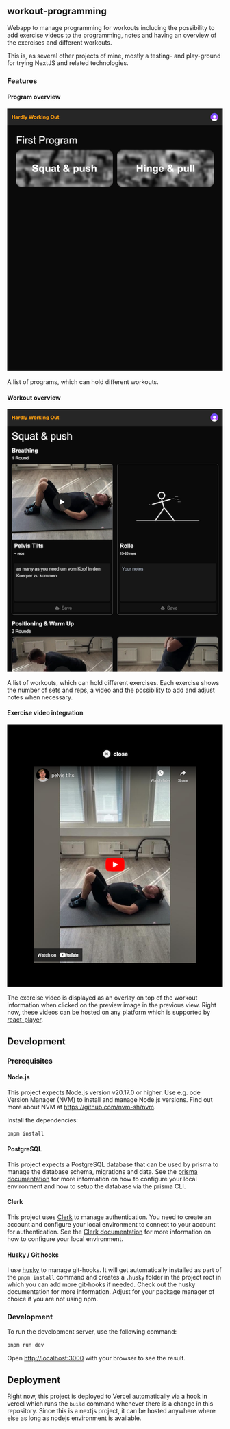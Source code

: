 ## workout-programming
Webapp to manage programming for workouts including the possibility to add exercise videos to the programming, notes and
having an overview of the exercises and different workouts.

This is, as several other projects of mine, mostly a testing- and play-ground for trying NextJS and related technologies.

### Features
#### Program overview
![](./docs/images/overview_program.png)

A list of programs, which can hold different workouts.

#### Workout overview
![](./docs/images/overview_workout.png)

A list of workouts, which can hold different exercises. Each exercise shows the number of sets and reps, a video and the
possibility to add and adjust notes when necessary.

#### Exercise video integration
![](./docs/images/overlay_exercise_video.png)

The exercise video is displayed as an overlay on top of the workout information when clicked on the preview image in the
previous view. Right now, these videos can be hosted on any platform which is supported by 
[react-player](https://www.npmjs.com/package/react-player).

## Development
### Prerequisites
#### Node.js
This project expects Node.js version v20.17.0 or higher. Use e.g. ode Version Manager (NVM) to install and manage
Node.js versions. Find out more about NVM at https://github.com/nvm-sh/nvm.

Install the dependencies:

```bash
pnpm install
```

#### PostgreSQL
This project expects a PostgreSQL database that can be used by prisma to manage the database schema, migrations and 
data. See the [prisma documentation](https://www.prisma.io/docs/getting-started/setup-prisma/start-from-scratch/relational-databases-typescript-postgres)
for more information on how to configure your local environment and how to setup the database via the prisma CLI.

#### Clerk
This project uses [Clerk](https://clerk.com/) to manage authentication. You need to create an account and configure your
local environment to connect to your account for authentication. See the [Clerk documentation](https://docs.clerk.com/quickstarts/nextjs)
for more information on how to configure your local environment.

#### Husky / Git hooks
I use [husky](https://typicode.github.io/husky/) to manage git-hooks. It will get automatically installed as part of
the `pnpm install` command and creates a `.husky` folder in the project root in which you can add more git-hooks if
needed. Check out the husky documentation for more information. Adjust for your package manager of choice if you are not
using npm.

### Development

To run the development server, use the following command:

```bash
pnpm run dev
```

Open [http://localhost:3000](http://localhost:3000) with your browser to see the result.

## Deployment
Right now, this project is deployed to Vercel automatically via a hook in vercel which runs the `build` command whenever
there is a change in this repository. Since this is a nextjs project, it can be hosted anywhere where else as long as
nodejs environment is available.

